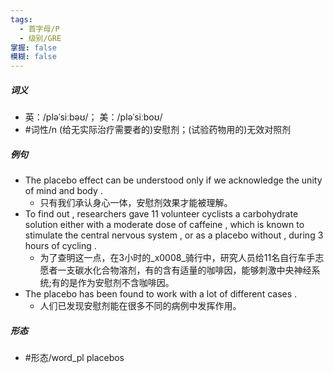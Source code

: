 ```yaml
---
tags:
  - 首字母/P
  - 级别/GRE
掌握: false
模糊: false
---
```

##### 词义
- 英：/pləˈsiːbəʊ/； 美：/pləˈsiːboʊ/
- #词性/n  (给无实际治疗需要者的)安慰剂；(试验药物用的)无效对照剂
##### 例句
- The placebo effect can be understood only if we acknowledge the unity of mind and body .
	- 只有我们承认身心一体，安慰剂效果才能被理解。
- To find out , researchers gave 11 volunteer cyclists a carbohydrate solution either with a moderate dose of caffeine , which is known to stimulate the central nervous system , or as a placebo without , during 3 hours of cycling .
	- 为了查明这一点，在3小时的_x0008_骑行中，研究人员给11名自行车手志愿者一支碳水化合物溶剂，有的含有适量的咖啡因，能够刺激中央神经系统;有的是作为安慰剂不含咖啡因。
- The placebo has been found to work with a lot of different cases .
	- 人们已发现安慰剂能在很多不同的病例中发挥作用。
##### 形态
- #形态/word_pl placebos
